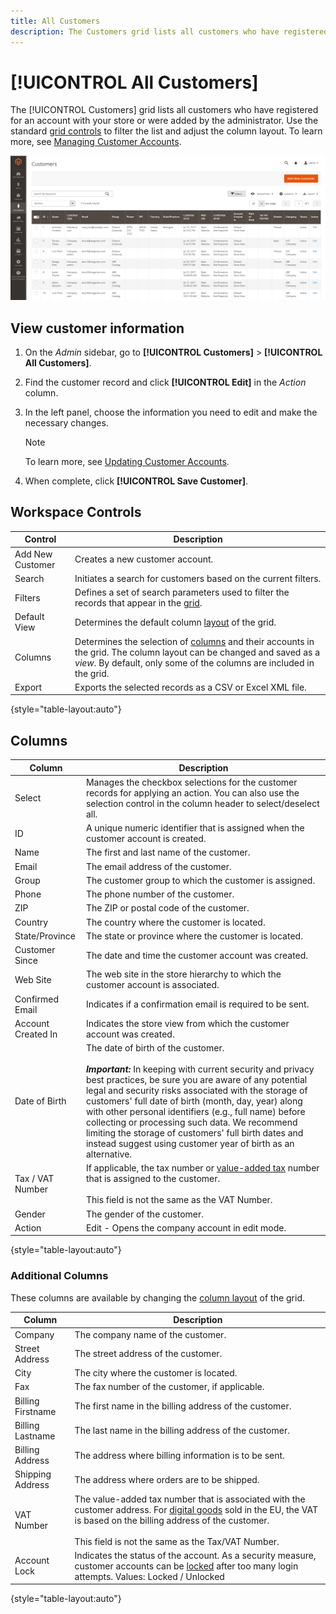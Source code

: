 ```yaml
---
title: All Customers
description: The Customers grid lists all customers who have registered for an account with your store or were added by the administrator.
---
```


# [!UICONTROL All Customers]

The [!UICONTROL Customers] grid lists all customers who have registered for an account with your store or were added by the administrator. Use the standard [grid controls](../getting-started/admin-grid-controls.md) to filter the list and adjust the column layout. To learn more, see [Managing Customer Accounts](../customers/manage-account.md).

![Customers menu](assets/customer-accounts-all-grid.png)

## View customer information

1. On the _Admin_ sidebar, go to **[!UICONTROL Customers]** > **[!UICONTROL All Customers]**.

1. Find the customer record and click **[!UICONTROL Edit]** in the _Action_ column.

1. In the left panel, choose the information you need to edit and make the necessary changes.

   >[!NOTE]
   >
   > To learn more, see [Updating Customer Accounts](../customers/update-account.md).

1. When complete, click **[!UICONTROL Save Customer]**.

## Workspace Controls

|Control|Description|
| --- | --- |
| Add New Customer | Creates a new customer account. |
| Search | Initiates a search for customers based on the current filters. |
| Filters | Defines a set of search parameters used to filter the records that appear in the [grid](../getting-started/admin-grid-controls.md). |
| Default View | Determines the default column [layout](../getting-started/admin-grid-controls.md) of the grid. |
| Columns | Determines the selection of [columns](../getting-started/admin-grid-controls.md) and their accounts in the grid. The column layout can be changed and saved as a _view_. By default, only some of the columns are included in the grid. |
| Export | Exports the selected records as a CSV or Excel XML file. |

{style="table-layout:auto"}

## Columns

|Column|Description|
| --- | --- |
| Select | Manages the checkbox selections for the customer records for applying an action. You can also use the selection control in the column header to select/deselect all. |
| ID | A unique numeric identifier that is assigned when the customer account is created. |
| Name | The first and last name of the customer. |
| Email | The email address of the customer. |
| Group | The customer group to which the customer is assigned. |
| Phone | The phone number of the customer. |
| ZIP | The ZIP or postal code of the customer. |
| Country | The country where the customer is located. |
| State/Province | The state or province where the customer is located. |
| Customer Since | The date and time the customer account was created. |
| Web Site|The web site in the store hierarchy to which the customer account is associated. |
| Confirmed Email | Indicates if a confirmation email is required to be sent. |
| Account Created In | Indicates the store view from which the customer account was created. |
| Date of Birth | The date of birth of the customer. <br><br>**_Important:_** In keeping with current security and privacy best practices, be sure you are aware of any potential legal and security risks associated with the storage of customers' full date of birth (month, day, year) along with other personal identifiers (e.g., full name) before collecting or processing such data. We recommend limiting the storage of customers' full birth dates and instead suggest using customer year of birth as an alternative. |
| Tax / VAT Number | If applicable, the tax number or [value-added tax](../stores-purchase/vat.md) number that is assigned to the customer. <br/><br/>This field is not the same as the VAT Number. |
| Gender | The gender of the customer. |
| Action | Edit - Opens the company account in edit mode. |

{style="table-layout:auto"}

### Additional Columns

These columns are available by changing the [column layout](../getting-started/admin-grid-controls.md) of the grid.

|Column|Description|
| --- | --- |
| Company | The company name of the customer. |
| Street Address | The street address of the customer. |
| City | The city where the customer is located. |
| Fax | The fax number of the customer, if applicable. |
| Billing Firstname | The first name in the billing address of the customer. |
| Billing Lastname | The last name in the billing address of the customer. |
| Billing Address | The address where billing information is to be sent. |
| Shipping Address | The address where orders are to be shipped. |
| VAT Number | The value-added tax number that is associated with the customer address. For [digital goods](../stores-purchase/taxes.md) sold in the EU, the VAT is based on the billing address of the customer. <br/><br/>This field is not the same as the Tax/VAT Number. |
| Account Lock | Indicates the status of the account. As a security measure, customer accounts can be [locked](../customers/password-options.md) after too many login attempts. Values: Locked / Unlocked |

{style="table-layout:auto"}
